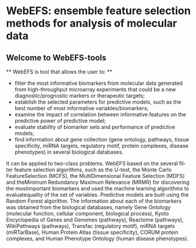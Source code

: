 # WebEFS: ensemble feature selection methods for analysis of molecular data

## Welcome to WebEFS-tools
** WebEFS is tool that allows the user to: **
* filter the most informative biomarkers from molecular data generated from high-throughput microarray experiments that could be a new diagnostic/prognostic markers or therapeutic targets;
* establish the selected parameters for predictive models, such as the best number of most informative variables/biomarkers;
* examine the impact of correlation between informative features on the predictive power of predictive model;
* evaluate stability of biomarker sets and performance of predictive models;
* find information about gene collection (gene ontology, pathways, tissue specificity, miRNA targets, regulatory motif, protein complexes, disease phenotypes) in several biological databases.

It can be applied to two-class problems. WebEFS based on the several fil-ter feature selection algorithms, such as the U-test, the Monte Carlo FeatureSelection (MCFS), the MultiDimensional Feature Selection (MDFS) and theMinimum Redundancy Maximum Relevance (MRMR) for discovering the mostimportant biomarkers and used the machine learning algorithms to evaluatequality of the set of variables. Predictive models are built using the Random Forest algorithm.
The information about each of the biomarkers was obtained from the biological databases, namely Gene Ontology (molecular function, cellular component, biological process), Kyoto Encyclopedia of Genes and Genomes (pathways), Reactome (pathways), WikiPathways (pathways), Transfac (regulatory motif), miRNA targets (miRTarBase), Human Protein Atlas (tissue specificity), CORUM protein complexes, and Human Phenotype Ontology (human disease phenotypes).
